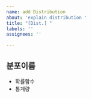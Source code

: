 ```yaml
---
name: add Distribution
about: 'explain distribution '
title: "[Dist.] "
labels: ''
assignees: ''

---
```


## **분포이름**

- 확률함수
- 통계량
